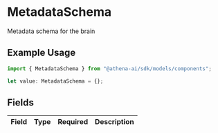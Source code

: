 # MetadataSchema

Metadata schema for the brain

## Example Usage

```typescript
import { MetadataSchema } from "@athena-ai/sdk/models/components";

let value: MetadataSchema = {};
```

## Fields

| Field       | Type        | Required    | Description |
| ----------- | ----------- | ----------- | ----------- |